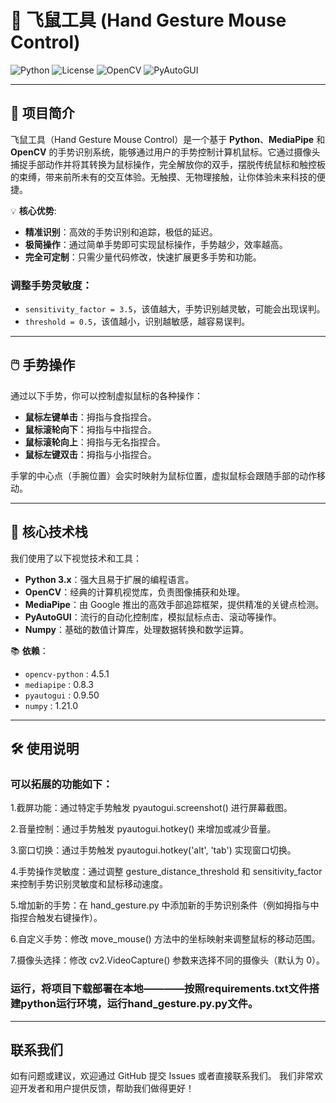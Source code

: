 # 🚀 **飞鼠工具** (Hand Gesture Mouse Control) 

![Python](https://img.shields.io/badge/Language-Python-blue) ![License](https://img.shields.io/badge/License-MIT-green) ![OpenCV](https://img.shields.io/badge/OpenCV-4.5.1-red) ![PyAutoGUI](https://img.shields.io/badge/PyAutoGUI-v0.9-blueviolet)

---

## 📝 项目简介

飞鼠工具（Hand Gesture Mouse Control）是一个基于 **Python**、**MediaPipe** 和 **OpenCV** 的手势识别系统，能够通过用户的手势控制计算机鼠标。它通过摄像头捕捉手部动作并将其转换为鼠标操作，完全解放你的双手，摆脱传统鼠标和触控板的束缚，带来前所未有的交互体验。无触摸、无物理接触，让你体验未来科技的便捷。


💡 **核心优势**:
- **精准识别**：高效的手势识别和追踪，极低的延迟。
- **极简操作**：通过简单手势即可实现鼠标操作，手势越少，效率越高。
- **完全可定制**：只需少量代码修改，快速扩展更多手势和功能。

### 调整手势灵敏度：
- `sensitivity_factor = 3.5`，该值越大，手势识别越灵敏，可能会出现误判。
- `threshold = 0.5`，该值越小，识别越敏感，越容易误判。

---

## 🖱️ 手势操作
通过以下手势，你可以控制虚拟鼠标的各种操作：

- **鼠标左键单击**：拇指与食指捏合。
- **鼠标滚轮向下**：拇指与中指捏合。
- **鼠标滚轮向上**：拇指与无名指捏合。
- **鼠标左键双击**：拇指与小指捏合。

手掌的中心点（手腕位置）会实时映射为鼠标位置，虚拟鼠标会跟随手部的动作移动。

---

## 🔧 核心技术栈

我们使用了以下视觉技术和工具：

- **Python 3.x**：强大且易于扩展的编程语言。
- **OpenCV**：经典的计算机视觉库，负责图像捕获和处理。
- **MediaPipe**：由 Google 推出的高效手部追踪框架，提供精准的关键点检测。
- **PyAutoGUI**：流行的自动化控制库，模拟鼠标点击、滚动等操作。
- **Numpy**：基础的数值计算库，处理数据转换和数学运算。

📚 **依赖**：

- `opencv-python` : 4.5.1
- `mediapipe` : 0.8.3
- `pyautogui` : 0.9.50
- `numpy` : 1.21.0

---

## 🛠️ 使用说明
### 可以拓展的功能如下：

1.截屏功能：通过特定手势触发 pyautogui.screenshot() 进行屏幕截图。

2.音量控制：通过手势触发 pyautogui.hotkey() 来增加或减少音量。

3.窗口切换：通过手势触发 pyautogui.hotkey('alt', 'tab') 实现窗口切换。

4.手势操作灵敏度：通过调整 gesture_distance_threshold 和 sensitivity_factor 来控制手势识别灵敏度和鼠标移动速度。

5.增加新的手势：在 hand_gesture.py 中添加新的手势识别条件（例如拇指与中指捏合触发右键操作）。

6.自定义手势：修改 move_mouse() 方法中的坐标映射来调整鼠标的移动范围。

7.摄像头选择：修改 cv2.VideoCapture() 参数来选择不同的摄像头（默认为 0）。

### 运行，将项目下载部署在本地————按照requirements.txt文件搭建python运行环境，运行hand_gesture.py.py文件。

---

## 联系我们
如有问题或建议，欢迎通过 GitHub 提交 Issues 或者直接联系我们。
我们非常欢迎开发者和用户提供反馈，帮助我们做得更好！
